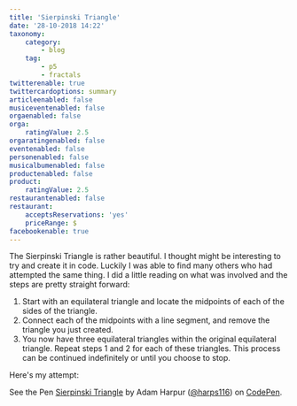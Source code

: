 ```yaml
---
title: 'Sierpinski Triangle'
date: '28-10-2018 14:22'
taxonomy:
    category:
        - blog
    tag:
        - p5
        - fractals
twitterenable: true
twittercardoptions: summary
articleenabled: false
musiceventenabled: false
orgaenabled: false
orga:
    ratingValue: 2.5
orgaratingenabled: false
eventenabled: false
personenabled: false
musicalbumenabled: false
productenabled: false
product:
    ratingValue: 2.5
restaurantenabled: false
restaurant:
    acceptsReservations: 'yes'
    priceRange: $
facebookenable: true
---
```


The Sierpinski Triangle is rather beautiful. I thought might be interesting to try and create it in code. Luckily I was able to find many others who had attempted the same thing. I did a little reading on what was involved and the steps are pretty straight forward:

1. Start with an equilateral triangle and locate the midpoints of each of the sides of the triangle.
1. Connect each of the midpoints with a line segment, and remove the triangle you just created.
1. You now have three equilateral triangles within the original equilateral triangle. Repeat steps 1 and 2 for each of these triangles. This process can be continued indefinitely or until you choose to stop.

Here's my attempt:

<p data-height="344" data-theme-id="0" data-slug-hash="BqbvgR" data-default-tab="js,result" data-user="harps116" data-pen-title="Sierpinski Triangle" class="codepen">See the Pen <a href="https://codepen.io/harps116/pen/BqbvgR/">Sierpinski Triangle</a> by Adam Harpur (<a href="https://codepen.io/harps116">@harps116</a>) on <a href="https://codepen.io">CodePen</a>.</p>
<script async src="https://static.codepen.io/assets/embed/ei.js"></script>